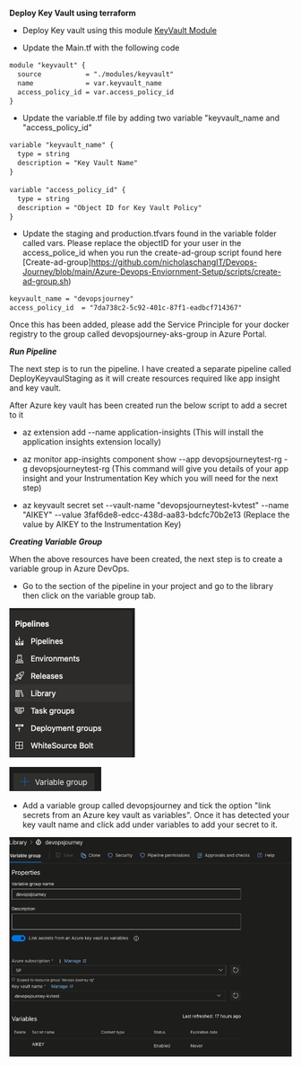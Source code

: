
**Deploy Key Vault using terraform**

- Deploy Key vault using this module [KeyVault Module](https://github.com/nicholaschangIT/Devops-Journey/tree/main/Deploy-To-AKS/terraform/modules/keyvault)

- Update the Main.tf with the following code 

```
module "keyvault" {
  source           = "./modules/keyvault"
  name             = var.keyvault_name
  access_policy_id = var.access_policy_id
}
```
- Update the variable.tf file by adding two variable "keyvault_name and "access_policy_id"

```
variable "keyvault_name" {
  type = string
  description = "Key Vault Name"
}

variable "access_policy_id" {
  type = string
  description = "Object ID for Key Vault Policy"
}

```
- Update the staging and production.tfvars found in the variable folder called vars. Please replace the objectID for your user in the access_police_id when you run the create-ad-group script found here [Create-ad-group]https://github.com/nicholaschangIT/Devops-Journey/blob/main/Azure-Devops-Enviornment-Setup/scripts/create-ad-group.sh)

```
keyvault_name = "devopsjourney"
access_policy_id  = "7da738c2-5c92-401c-87f1-eadbcf714367" 

```

Once this has been added, please add the Service Principle for your docker registry to the group called devopsjourney-aks-group in Azure Portal. 


***Run Pipeline***

The next step is to run the pipeline. I have created a separate pipeline called DeployKeyvaulStaging as it will create resources required like app insight and key vault. 

After Azure key vault has been created run the below script to add a secret to it  

- az extension add --name application-insights (This will install the application insights extension locally)

- az monitor app-insights component show --app devopsjourneytest-rg -g devopsjourneytest-rg   (This command will give you details of your app insight and your Instrumentation Key which you will need for the next step)

- az keyvault secret set --vault-name "devopsjourneytest-kvtest" --name "AIKEY" --value 3faf6de8-edcc-438d-aa83-bdcfc70b2e13 (Replace the value by AIKEY to the Instrumentation Key)

***Creating Variable Group***

When the above resources have been created, the next step is to create a variable group in Azure DevOps. 

- Go to the section of the pipeline in your project and go to the library then click on the variable group tab. 

![](/Deploy-To-AKS/images/library.png)

![](/Deploy-To-AKS/images/variablegroup.png)


- Add a variable group called devopsjourney and tick the option "link secrets from an Azure key vault as variables". Once it has detected your key vault name and click add under variables to add your secret to it. 

![](/Deploy-To-AKS/images/addkeyvaultsecrets.png)
